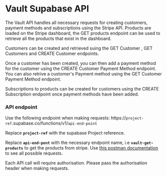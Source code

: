 # Vault Supabase API

The Vault API handles all necessary requests for creating customers, payment methods and subscriptions using the Stripe API.
Products are loaded on the Stripe dashboard, the GET products endpoint can be used to retrieve all the products that exist in the dashboard.

Customers can be created and retrieved suing the GET Customer , GET Customers and CREATE Customer endpoints.

Once a customer has been created, you can then add a payment method for the customer using the CREATE Customer Payment Method endpoint. You can also retrive a customer's Payment method using the GET Customer Payment Method endpoint.

Subscriptions to products can be created for customers using the CREATE Subscription endpoint once payment methods have been added.


### API endpoint 

Use the following endpoint when making requests:
https://`project-ref`.supabase.co/functions/v1/`api-end-point`

Replace **`project-ref`** with the supabase Project reference.

Replace **`api-end-pont`** with the necessary endpoint name, i.e **`vault-get-products`** to get the products from stripe. Use [this postman documentation](https://documenter.getpostman.com/view/20677220/2s93sZ7aDi) to see all possible requests.

Each API call will require authorisation. Please pass the authorisation header when making requests.